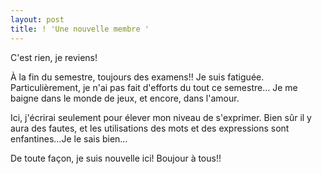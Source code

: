 ```yaml
---
layout: post
title: ! 'Une nouvelle membre '
---
```


<p>C&#39;est rien, je reviens!</p>
<p>À la fin du semestre, toujours des examens!! Je suis fatiguée. Particulièrement, je n&#39;ai pas fait d&#39;efforts du tout ce semestre&#8230; Je me baigne dans le monde de jeux, et encore, dans l&#39;amour. </p>
<p>Ici, j&#39;écrirai seulement pour élever mon niveau de s&#39;exprimer. Bien sûr il y aura des fautes, et les utilisations des mots et des expressions sont enfantines&#8230;Je le sais bien&#8230;</p>
<p>De toute façon, je suis nouvelle ici! Boujour à tous!!</p>
<p></p>
